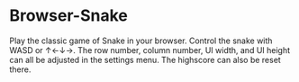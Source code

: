 # Browser-Snake

Play the classic game of Snake in your browser. 
Control the snake with WASD or ↑←↓→. 
The row number, column number, UI width, and UI height can all be adjusted in the settings menu. 
The highscore can also be reset there.

